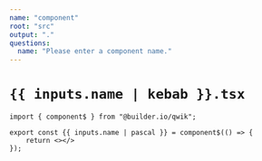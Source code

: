```yaml
---
name: "component"
root: "src"
output: "."
questions:
  name: "Please enter a component name."
---
```


# `{{ inputs.name | kebab }}.tsx`

```
import { component$ } from "@builder.io/qwik";

export const {{ inputs.name | pascal }} = component$(() => {
	return <></>
});

```
